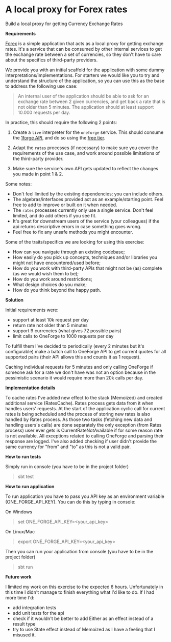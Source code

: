 # A local proxy for Forex rates

Build a local proxy for getting Currency Exchange Rates

__Requirements__

[Forex](forex) is a simple application that acts as a local proxy for getting exchange rates. It's a service that can be consumed by other internal services to get the exchange rate between a set of currencies, so they don't have to care about the specifics of third-party providers.

We provide you with an initial scaffold for the application with some dummy interpretations/implementations. For starters we would like you to try and understand the structure of the application, so you can use this as the base to address the following use case:

> An internal user of the application should be able to ask for an exchange rate between 2 given currencies, and get back a rate that is not older than 5 minutes. The application should at least support 10.000 requests per day.

In practice, this should require the following 2 points:

1. Create a `live` interpreter for the `oneforge` service. This should consume the [1forge API](https://1forge.com/forex-data-api/api-documentation), and do so using the [free tier](https://1forge.com/forex-data-api/pricing).

2. Adapt the `rates` processes (if necessary) to make sure you cover the requirements of the use case, and work around possible limitations of the third-party provider.

3. Make sure the service's own API gets updated to reflect the changes you made in point 1 & 2.

Some notes:
- Don't feel limited by the existing dependencies; you can include others.
- The algebras/interfaces provided act as an example/starting point. Feel free to add to improve or built on it when needed.
- The `rates` processes currently only use a single service. Don't feel limited, and do add others if you see fit.
- It's great for downstream users of the service (your colleagues) if the api returns descriptive errors in case something goes wrong.
- Feel free to fix any unsafe methods you might encounter.

Some of the traits/specifics we are looking for using this exercise:

- How can you navigate through an existing codebase;
- How easily do you pick up concepts, techniques and/or libraries you might not have encountered/used before;
- How do you work with third-party APIs that might not be (as) complete (as we would wish them to be);
- How do you work around restrictions;
- What design choices do you make;
- How do you think beyond the happy path.

__Solution__

Initial requirements were:
 - support at least 10k request per day
 - return rate not older than 5 minutes
 - support 9 currencies (what gives 72 possible pairs)
 - limit calls to OneForge to 1000 requests per day
 
To fulfill them I've decided to periodically (every 2 minutes but it's configurable) make a batch call to OneForge API
to get current quotes for all supported pairs (their API allows this and counts it as 1 request).

Caching individual requests for 5 minutes and only calling OneForge if someone ask for a rate we don't have
was not an option because in the pessimistic scenario it would require more than 20k calls per day.

__Implementation details__

To cache rates I've added new effect to the stack (Memoized) and created additional service (RatesCache).
Rates process gets data from it when handles users' requests. 
At the start of the application cyclic call for current rates is being scheduled and the process of storing new rates is also
handled by Rates process. As those two tasks (fetching new data and handling users's calls) are done separately
the only exception (from Rates process) user ever gets is CurrentRateNotAvailable if for some reason rate is not available.
All exceptions related to calling OneForge and parsing their response are logged.
I've also added checking if user didn't provide the same currency for "from" and "to" as this is not a valid pair.


__How to run tests__

Simply run in console (you have to be in the project folder)
>sbt test


__How to run application__

To run application you have to pass you API key as an environment variable (ONE_FORGE_API_KEY).
You can do this by typing in console:

On Windows 
>set ONE_FORGE_API_KEY=<your_api_key>

On Linux/Mac
>export ONE_FORGE_API_KEY=<your_api_key>

Then you can run your application from console (you have to be in the project folder)
>sbt run


__Future work__

I limited my work on this exercise to the expected 6 hours. Unfortunately in this time I didn't 
manage to finish everything what I'd like to do. If I had more time I'd:
 - add integration tests
 - add unit tests for the api
 - check if it wouldn't be better to add Either as an effect instead of a result type
 - try to use State effect instead of Memoized as I have a feeling that I misused it.
 